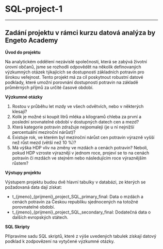 # SQL-project-1
---
## Zadání projektu v rámci kurzu datová analýza by Engeto Academy

**Úvod do projektu**

Na analytickém oddělení nezávislé společnosti, která se zabývá životní úrovní občanů, jsme se rozhodli odpovědět na několik definovaných výzkumných otázek týkajících se dostupnosti základních potravin pro širokou veřejnost. Tento projekt má za cíl poskytnout robustní datové podklady, které umožní porovnání dostupnosti potravin na základě průměrných příjmů za určité časové období.

**Výzkumné otázky**

1. Rostou v průběhu let mzdy ve všech odvětvích, nebo v některých klesají?
2. Kolik je možné si koupit litrů mléka a kilogramů chleba za první a poslední srovnatelné období v dostupných datech cen a mezd?
3. Která kategorie potravin zdražuje nejpomaleji (je u ní nejnižší percentuální meziroční nárůst)?
4. Existuje rok, ve kterém byl meziroční nárůst cen potravin výrazně vyšší než růst mezd (větší než 10 %)?
5. Má výška HDP vliv na změny ve mzdách a cenách potravin? Neboli, pokud HDP vzroste výrazněji v jednom roce, projeví se to na cenách potravin či mzdách ve stejném nebo následujícím roce výraznějším růstem?

**Výstupy projektu**

Výstupem projektu budou dvě hlavní tabulky v databázi, ze kterých se požadovaná data dají získat:

- t_{jmeno}_{prijmeni}_project_SQL_primary_final: Data o mzdách a cenách potravin za Českou republiku sjednocených na totožné porovnatelné období.
- t_{jmeno}_{prijmeni}_project_SQL_secondary_final: Dodatečná data o dalších evropských státech.

**SQL Skripty**

Připravíme sadu SQL skriptů, které z výše uvedených tabulek získají datový podklad k zodpovězení na vytyčené výzkumné otázky.

